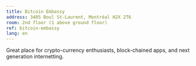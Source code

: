 ```yaml
---
title: Bitcoin Embassy
address: 3485 Boul St-Laurent, Montréal H2X 2T6
room: 2nd floor (1 above ground floor)
ref: bitcoin-embassy
lang: en
---
```

Great place for crypto-currency enthusiasts, block-chained apps, and next generation internetting.
